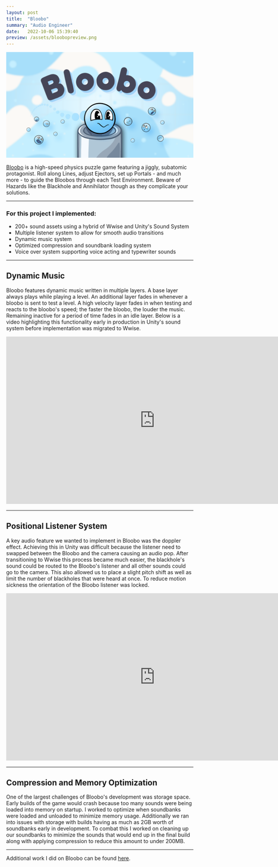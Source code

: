 ```yaml
---
layout: post
title:  "Bloobo"
summary: "Audio Engineer"
date:   2022-10-06 15:39:40
preview: /assets/bloobopreview.png
---
```


![Bloobo](/assets/bloobo.png)

[Bloobo](https://apps.apple.com/gb/app/bloobo/id1636995011) is a high-speed physics puzzle game featuring a jiggly, subatomic protagonist. Roll along Lines, adjust Ejectors, set up Portals - and much more - to guide the Bloobos through each Test Environment. Beware of Hazards like the Blackhole and Annihilator though as they complicate your solutions.

***

### For this project I implemented:
* 200+ sound assets using a hybrid of Wwise and Unity's Sound System
* Multiple listener system to allow for smooth audio transitions
* Dynamic music system
* Optimized compression and soundbank loading system
* Voice over system supporting voice acting and typewriter sounds

***

## Dynamic Music

Bloobo features dynamic music written in multiple layers. A base layer always plays while playing a level. An additional layer fades in whenever a bloobo is sent to test a level. A high velocity layer fades in when testing and reacts to the bloobo's speed; the faster the bloobo, the louder the music. Remaining inactive for a period of time fades in an idle layer. Below is a video highlighting this functionality early in production in Unity's sound system before implementation was migrated to Wwise.

<center>
<iframe
    width="800"
    height="450"
    src="https://www.youtube.com/embed/9zBWHTXimQ4"
    frameborder="0"
    allow="autoplay; encrypted-media"
    allowfullscreen
>
</iframe>
</center>

***

## Positional Listener System

A key audio feature we wanted to implement in Bloobo was the doppler effect. Achieving this in Unity was difficult because the listener need to swapped between the Bloobo and the camera causing an audio pop. After transitioning to Wwise this process became much easier, the blackhole's sound could be routed to the Bloobo's listener and all other sounds could go to the camera. This also allowed us to place a slight pitch shift as well as limit the number of blackholes that were heard at once. To reduce motion sickness the orientation of the Bloobo listener was locked.

<center>
<iframe
    width="800"
    height="450"
    src="https://www.youtube.com/embed/5rvAsIYsxy4"
    frameborder="0"
    allow="autoplay; encrypted-media"
    allowfullscreen
>
</iframe>
</center>

***

## Compression and Memory Optimization

One of the largest challenges of Bloobo's development was storage space. Early builds of the game would crash because too many sounds were being loaded into memory on startup. I worked to optimize when soundbanks were loaded and unloaded to minimize memory usage. Additionally we ran into issues with storage with builds having as much as 2GB worth of soundbanks early in development. To combat this I worked on cleaning up our soundbanks to minimize the sounds that would end up in the final build along with applying compression to reduce this amount to under 200MB.

***

Additional work I did on Bloobo can be found [here](https://www.samhimitra.com/sound/2022/10/09/bloobo/).